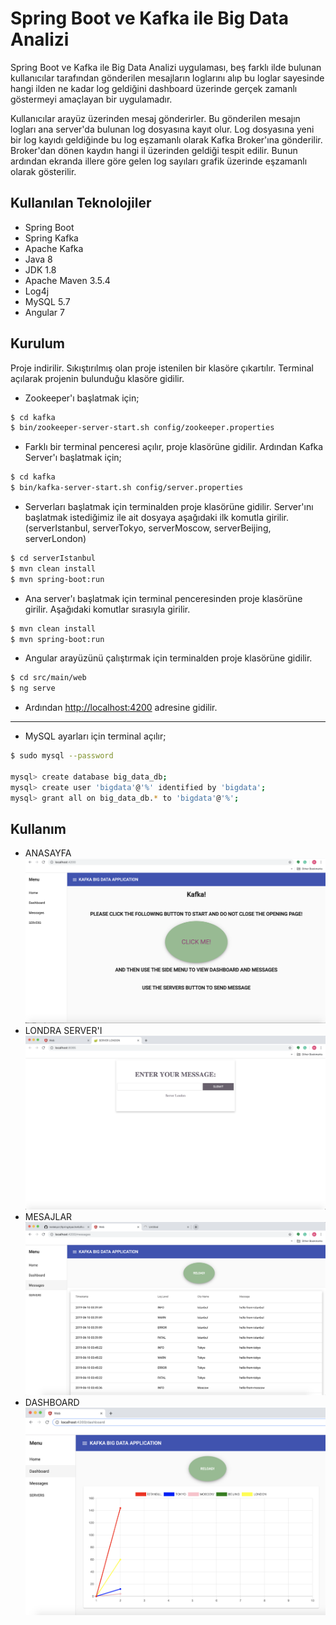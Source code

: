 # Spring Boot ve Kafka ile Big Data Analizi

Spring Boot ve Kafka ile Big Data Analizi uygulaması, beş farklı ilde bulunan kullanıcılar tarafından gönderilen mesajların loglarını alıp bu loglar sayesinde hangi ilden ne kadar log geldiğini dashboard üzerinde gerçek zamanlı göstermeyi amaçlayan bir uygulamadır.

Kullanıcılar arayüz üzerinden mesaj gönderirler. Bu gönderilen mesajın logları ana server'da bulunan log dosyasına kayıt olur. Log dosyasına yeni bir log kayıdı geldiğinde bu log eşzamanlı olarak Kafka Broker'ına gönderilir. Broker'dan dönen kaydın hangi il üzerinden geldiği tespit edilir. Bunun ardından ekranda illere göre gelen log sayıları grafik üzerinde eşzamanlı olarak gösterilir.

## Kullanılan Teknolojiler

* Spring Boot
* Spring Kafka
* Apache Kafka
* Java 8
* JDK 1.8
* Apache Maven 3.5.4
* Log4j
* MySQL 5.7
* Angular 7

## Kurulum

Proje indirilir. Sıkıştırılmış olan proje istenilen bir klasöre çıkartılır. Terminal açılarak projenin bulunduğu klasöre gidilir.

* Zookeeper'ı başlatmak için;
```bash
$ cd kafka
$ bin/zookeeper-server-start.sh config/zookeeper.properties
```

* Farklı bir terminal penceresi açılır, proje klasörüne gidilir. Ardından Kafka Server'ı başlatmak için;
```bash
$ cd kafka
$ bin/kafka-server-start.sh config/server.properties
```
* Serverları başlatmak için terminalden proje klasörüne gidilir. Server'ını başlatmak istediğimiz ile ait dosyaya aşağıdaki ilk komutla girilir. (serverIstanbul, serverTokyo, serverMoscow, serverBeijing, serverLondon)
```bash
$ cd serverIstanbul
$ mvn clean install
$ mvn spring-boot:run
```
* Ana server'ı başlatmak için terminal penceresinden proje klasörüne girilir. Aşağıdaki komutlar sırasıyla girilir.
```bash
$ mvn clean install
$ mvn spring-boot:run
```
* Angular arayüzünü çalıştırmak için terminalden proje klasörüne gidilir.
```bash
$ cd src/main/web
$ ng serve
```
* Ardından [http://localhost:4200](http://localhost:4200) adresine gidilir.
***
* MySQL ayarları için terminal açılır;
```bash
$ sudo mysql --password

mysql> create database big_data_db; 
mysql> create user 'bigdata'@'%' identified by 'bigdata'; 
mysql> grant all on big_data_db.* to 'bigdata'@'%'; 

```

## Kullanım
* ANASAYFA![ANASAYFA](https://github.com/melekpzr/SpringApacheKafka/blob/master/images/Screen%20Shot%202019-06-09%20at%2023.40.02.png)
* LONDRA SERVER'I![LONDRA SERVER'I](https://github.com/melekpzr/SpringApacheKafka/blob/master/images/Screen%20Shot%202019-06-09%20at%2023.41.49.png)
* MESAJLAR![MESAJLAR](https://github.com/melekpzr/SpringApacheKafka/blob/master/images/Screen%20Shot%202019-06-17%20at%2023.15.47.png)
* DASHBOARD![DASHBOARD](https://github.com/melekpzr/SpringApacheKafka/blob/master/images/Screen%20Shot%202019-06-18%20at%2000.41.16.png)
